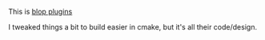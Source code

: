 This is [blop plugins](https://blop.sourceforge.net/)

I tweaked things a bit to build easier in cmake, but it's all their code/design.